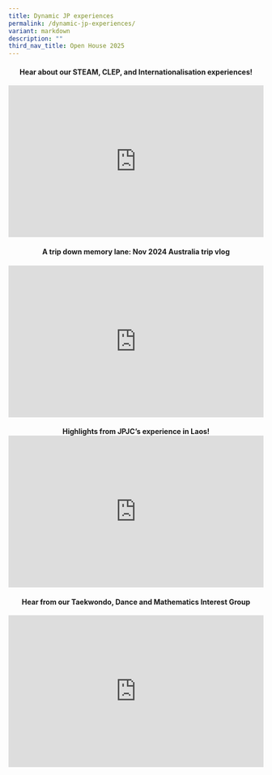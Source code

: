 ```yaml
---
title: Dynamic JP experiences
permalink: /dynamic-jp-experiences/
variant: markdown
description: ""
third_nav_title: Open House 2025
---
```

<div align="justify">
<h4><center>Hear about our STEAM, CLEP, and Internationalisation experiences!</center></h4><iframe allowfullscreen="" allow="accelerometer; autoplay; clipboard-write; encrypted-media; gyroscope; picture-in-picture; web-share" frameborder="0" title="Hear about our STEAM, CLEP, and Internationalisation experiences!" src="https://www.youtube.com/embed/stT5YX4NWno" width="100%" height="300"></iframe>
	
<h4><center>A trip down memory lane: Nov 2024 Australia trip vlog	</center></h4><iframe allowfullscreen="" allow="accelerometer; autoplay; clipboard-write; encrypted-media; gyroscope; picture-in-picture; web-share" frameborder="0" title="JP Global Experience: 2024 Australia vlog!" src="https://www.youtube.com/embed/WrAkxXClefk" width="100%" height="300"></iframe>

<h4><center>Highlights from JPJC’s experience in Laos!</center>
<iframe allowfullscreen="" allow="accelerometer; autoplay; clipboard-write; encrypted-media; gyroscope; picture-in-picture; web-share" frameborder="0" title="JP Global Experience: Laos!" src="https://www.youtube.com/embed/EGmG6F-lbrI" width="100%" height="300"></iframe>	

</h4><h4><center> Hear from our Taekwondo, Dance and Mathematics Interest Group 	</center></h4>
<iframe allowfullscreen="" allow="accelerometer; autoplay; clipboard-write; encrypted-media; gyroscope; picture-in-picture; web-share" frameborder="0" title="Hear from our Taekwondo, Dance and Mathematics Interest Group students!" src="https://www.youtube.com/embed/eznXIriARgM" width="100%" height="300"></iframe>

</div>





<div hidden=""></div>